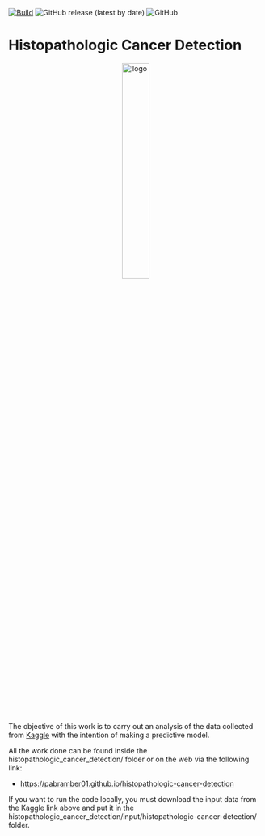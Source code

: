 [![Build](https://github.com/pabramber01/histopathologic-cancer-detection/actions/workflows/main.yml/badge.svg?branch=main)](https://github.com/pabramber01/histopathologic-cancer-detection/actions/workflows/main.yml)
![GitHub release (latest by date)](https://img.shields.io/github/v/release/pabramber01/histopathologic-cancer-detection)
![GitHub](https://img.shields.io/github/license/pabramber01/histopathologic-cancer-detection)

# Histopathologic Cancer Detection

<p align="center">
  <img src="histopathologic_cancer_detection/input/images/logo.png" alt="logo" style="width: 33%;">
</p>

The objective of this work is to carry out an analysis of the data collected from [Kaggle](https://www.kaggle.com/competitions/histopathologic-cancer-detection) with the intention of making a predictive model.

All the work done can be found inside the histopathologic_cancer_detection/ folder or on the web via the following link:

- https://pabramber01.github.io/histopathologic-cancer-detection

If you want to run the code locally, you must download the input data from the Kaggle link above and put it in the histopathologic_cancer_detection/input/histopathologic-cancer-detection/ folder.
